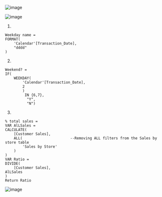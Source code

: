 ![image](https://github.com/liubovkyry/DAX/assets/118057504/a5f0b3e1-24cb-4f82-85fb-a2fc5b32797f)


![image](https://github.com/liubovkyry/DAX/assets/118057504/3b49d998-4505-4a62-822e-b5624de71e99)

1) 

```
Weekday name = 
FORMAT(
    'Calendar'[Transaction_Date],
    "dddd"
)
```


2)

```
Weekend? = 
IF( 
    WEEKDAY(
        'Calendar'[Transaction_Date],
        2 
        )
         IN {6,7},
          "Y",
          "N")
```

3)

```
% total sales = 
VAR AlLSales = 
CALCULATE(
    [Customer Sales],
    ALL(                      --Removing ALL filters from the Sales by store table
        'Sales by Store'
    )
)
VAR Ratio = 
DIVIDE(
    [Customer Sales],
AlLSales
)
Return Ratio

```

![image](https://github.com/liubovkyry/DAX/assets/118057504/b51fd396-d748-4c9c-b4bd-e9f0f732ca8d)

